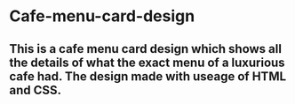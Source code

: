 # Cafe-menu-card-design


This is a cafe menu card design which shows all the details of what the exact menu of a luxurious cafe had.
The design made with useage of HTML and CSS.
--------

